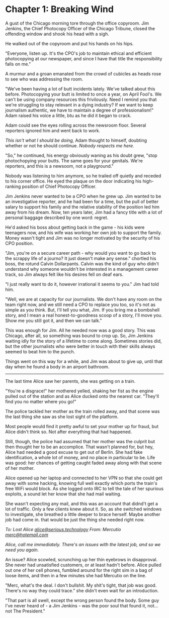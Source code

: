 Chapter 1:  Breaking Wind
===

A gust of the Chicago morning tore through the office copyroom. Jim Jenkins, the Chief Photocopy Officer of the Chicago Tribune, closed the offending window and shook his head with a sigh.

He walked out of the copyroom and put his hands on his hips.

"Everyone, listen up. It's the CPO's job to maintain ethical and efficient photocopying at our newspaper, and since I have that title the responsibility falls on me."

A murmur and a groan emanated from the crowd of cubicles as heads rose to see who was addressing the room.

"We've been having a lot of butt incidents lately. We've talked about this before. Photocopying your butt is limited to once a year, on April Fool's. We can't be using company resources this frivilously. Need I remind you that we're struggling to stay relevant in a dying industry? If we want to keep journalism authentic, we have to maintain a degree of professionalism!" Adam raised his voice a little, btu as he did it began to crack.

Adam could see the eyes rolling across the newsroom floor. Several reporters ignored him and went back to work.

_This isn't what I should be doing,_ Adam thought to himself, doubting whether or not he should continue. _Nobody respects me here._

"So," he continued, his energy obviously waning as his doubt grew, "stop photochopying your butts. The same goes for your genitals. We're reporters, and this is a newsoom, not a playground."

Nobody was listening to him anymore, so he trailed off quietly and receded to his corner office. He eyed the plaque on the door indicating his high-ranking position of Chief Photocopy Officer.

Jim Jenkins never wanted to be a CPO when he grew up. Jim wanted to be an investigative reporter, and he had been for a time, but the pull of better salary to support his family and the relative stability of the position led him away from his dream. Now, ten years later, Jim had a fancy title with a lot of personal baggage described by one word: regret.

He'd asked his boss about getting back in the game - his kids were teenagers now, and his wife was working her own job to support the family. Money wasn't tight and Jim was no longer motivated by the security of his CPO position.

"Jim, you're on a secure career path - why would you want to go back to the scrappy life of a journo? It just doesn't make any sense." chortled his boss, the rotund Calvin Dollarpants. Calvin was the kind of guy who didn't understand why someone wouldn't be interested in a management career track, so Jim always felt like his desires fell on deaf ears.

"I just really want to do it, however irrational it seems to you." Jim had told him.

"Well, we are at capacity for our journalists. We don't have any room on the team right now, and we still need a CPO to replace you too, so it's not as simple as you think. But, I'll tell you what, Jim. If you bring me a bombshell story, and I mean a real honest-to-goodness scoop of a story, I'll move you. Show me you still got it, and then we can talk."

This was enough for Jim. All he needed now was a good story. This was Chicago, after all, so something was bound to crop up. So, Jim Jenkins waiting idly for the story of a lifetime to come along. Sometimes stories did, but the other journalists who were better in touch with their skills always seemed to beat him to the punch.

Things went on this way for a while, and Jim was about to give up, until that day when he found a body in an airport bathroom.

* * *

The last time Alice saw her parents, she was getting on a train. 

"You're a disgrace!" her mothered yelled, shaking her fist as the engine pulled out of the station and as Alice ducked onto the nearest car. "They'll find you no matter where you go!"

The police tackled her mother as the train rolled away, and that scene was the last thing she saw as she lost sight of the platform.

Most people would find it pretty awful to set your mother up for fraud, but Alice didn't think so. Not after everything that had happened.

Still, though, the police had assumed that her mother was the culprit but then thought her to be an accomplice. That wasn't planned for, but hey, Alice had needed a good excuse to get out of Berlin. She had fake identification, a whole lot of money, and no place in particular to be. Life was good: her chances of getting caught faded away along with that scene of her mother.

Alice opened up her laptop and connected to her VPN so that she could get away with some hacking, knowing full well exactly which ports the train's free WiFi would block. As she logged onto IRC to tell the tale of her spurious exploits, a sound let her know that she had mail waiting.

She wasn't expecting any mail, and this was an account that didnd't get a lot of traffic. Only a few clients knew about it. So, as she switched windows to investigate, she breathed a little deeper to brace herself. Maybe another job had come in. that would be just the thing she needed right now.

_To: Lost Alice <alice@serious.technology>_
_From: Mercutio <merc@hotemail.com>_

_Alice, call me immediately. There's an issues with the latest job, and so we need you again._

An issue? Alice scowled, scrunching up her thin eyebrows in disapproval. She never had unsatisfied customers, or at least hadn't before. Alice pulled out one of her cell phones, fumbled around for the right sim in a bag of loose items, and then in a few minutes she had Mercutio on the line.

"Merc, what's the deal. I don't bullshit. My shit's tight, that job was good. There's no way they could trace." she didn't even wait for an introduction.

"That part is all swell, except the wrong person found the body. Some guy I've never heard of - a Jim Jenkins - was the poor soul that found it, not... not The President."


